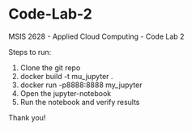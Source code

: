 # Code-Lab-2
MSIS 2628 - Applied Cloud Computing - Code Lab 2

Steps to run:
1. Clone the git repo
2. docker build -t mu_jupyter .
3. docker run -p8888:8888 my_jupyter
4. Open the jupyter-notebook
5. Run the notebook and verify results

Thank you!
